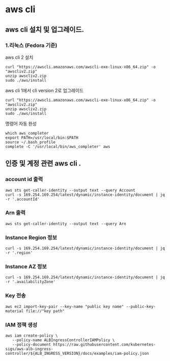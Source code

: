 # aws cli

## aws cli 설치 및 업그레이드.

### 1.리눅스 \(Fedora 기준\)

aws cli 2 설치

```text
curl "https://awscli.amazonaws.com/awscli-exe-linux-x86_64.zip" -o "awscliv2.zip"
unzip awscliv2.zip
sudo ./aws/install

```

aws cli 1에서 cli version 2로 업그레이드

```text
curl "https://awscli.amazonaws.com/awscli-exe-linux-x86_64.zip" -o "awscliv2.zip"
unzip awscliv2.zip
sudo ./aws/install

```

명령어 자동 완성

```text
which aws_completer
export PATH=/usr/local/bin:$PATH
source ~/.bash_profile
complete -C '/usr/local/bin/aws_completer' aws

```

### 

## 인증 및 계정 관련 aws cli . 

### account id 출력 

```text
aws sts get-caller-identity --output text --query Account
curl -s 169.254.169.254/latest/dynamic/instance-identity/document | jq -r '.accountId'
```

### Arn 출력

```text
aws sts get-caller-identity --output text --query Arn
```

### Instance Region 정보

```text
curl -s 169.254.169.254/latest/dynamic/instance-identity/document | jq -r '.region'
```

### Instance AZ 정보

```text
curl -s 169.254.169.254/latest/dynamic/instance-identity/document | jq -r '.availabilityZone'
```

### Key 전송

```text
aws ec2 import-key-pair --key-name "public key name" --public-key-material file://"key path"
```

### IAM 정책 생성

```text
aws iam create-policy \
   --policy-name ALBIngressControllerIAMPolicy \
   --policy-document https://raw.githubusercontent.com/kubernetes-sigs/aws-alb-ingress-controller/${ALB_INGRESS_VERSION}/docs/examples/iam-policy.json
```

